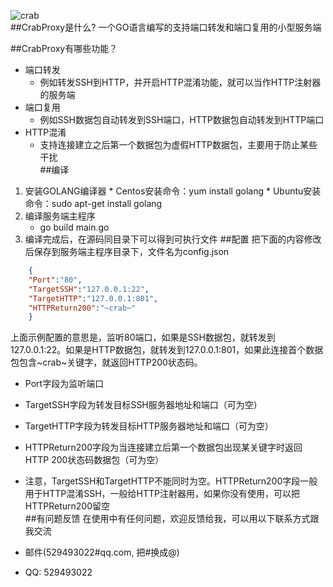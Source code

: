 ![crab](http://www.crab.pub/crabs.png)  
##CrabProxy是什么?
一个GO语言编写的支持端口转发和端口复用的小型服务端  


##CrabProxy有哪些功能？

* 端口转发
    *  例如转发SSH到HTTP，并开启HTTP混淆功能，就可以当作HTTP注射器的服务端
* 端口复用
    *  例如SSH数据包自动转发到SSH端口，HTTP数据包自动转发到HTTP端口
* HTTP混淆  
    *   支持连接建立之后第一个数据包为虚假HTTP数据包，主要用于防止某些干扰  
##编译
 1.  安装GOLANG编译器
    *   Centos安装命令：yum install golang
    *   Ubuntu安装命令：sudo apt-get install golang  
 2. 编译服务端主程序
    *   go build main.go
 3. 编译完成后，在源码同目录下可以得到可执行文件
##配置 
把下面的内容修改后保存到服务端主程序目录下，文件名为config.json
```json
    {
    "Port":"80",
    "TargetSSH":"127.0.0.1:22",
    "TargetHTTP":"127.0.0.1:801",
    "HTTPReturn200":"~crab~"
    }
```
上面示例配置的意思是，监听80端口，如果是SSH数据包，就转发到127.0.0.1:22。如果是HTTP数据包，就转发到127.0.0.1:801，如果此连接首个数据包包含~crab~关键字，就返回HTTP200状态码。

* Port字段为监听端口
* TargetSSH字段为转发目标SSH服务器地址和端口（可为空）
* TargetHTTP字段为转发目标HTTP服务器地址和端口（可为空）
* HTTPReturn200字段为当连接建立后第一个数据包出现某关键字时返回HTTP 200状态码数据包（可为空）  
* 注意，TargetSSH和TargetHTTP不能同时为空。HTTPReturn200字段一般用于HTTP混淆SSH，一般给HTTP注射器用，如果你没有使用，可以把HTTPReturn200留空  
##有问题反馈
在使用中有任何问题，欢迎反馈给我，可以用以下联系方式跟我交流

* 邮件(529493022#qq.com, 把#换成@)
* QQ: 529493022

